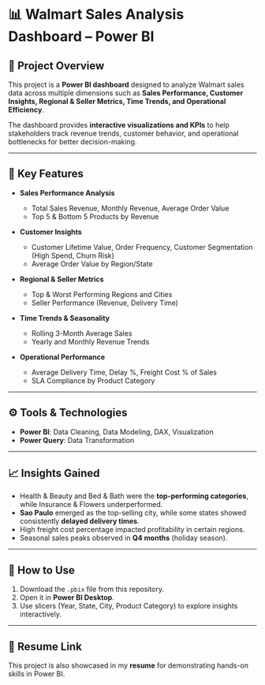 # 📊 Walmart Sales Analysis Dashboard – Power BI  

## 📌 Project Overview  
This project is a **Power BI dashboard** designed to analyze Walmart sales data across multiple dimensions such as **Sales Performance, Customer Insights, Regional & Seller Metrics, Time Trends, and Operational Efficiency**.  

The dashboard provides **interactive visualizations and KPIs** to help stakeholders track revenue trends, customer behavior, and operational bottlenecks for better decision-making.  

---

## 🎯 Key Features  
- **Sales Performance Analysis**  
  - Total Sales Revenue, Monthly Revenue, Average Order Value  
  - Top 5 & Bottom 5 Products by Revenue  

- **Customer Insights**  
  - Customer Lifetime Value, Order Frequency, Customer Segmentation (High Spend, Churn Risk)  
  - Average Order Value by Region/State  

- **Regional & Seller Metrics**  
  - Top & Worst Performing Regions and Cities  
  - Seller Performance (Revenue, Delivery Time)  

- **Time Trends & Seasonality**  
  - Rolling 3-Month Average Sales  
  - Yearly and Monthly Revenue Trends  

- **Operational Performance**  
  - Average Delivery Time, Delay %, Freight Cost % of Sales  
  - SLA Compliance by Product Category  

---

## ⚙️ Tools & Technologies  
- **Power BI**: Data Cleaning, Data Modeling, DAX, Visualization  
- **Power Query**: Data Transformation  

---

## 📈 Insights Gained  
- Health & Beauty and Bed & Bath were the **top-performing categories**, while Insurance & Flowers underperformed.  
- **Sao Paulo** emerged as the top-selling city, while some states showed consistently **delayed delivery times**.  
- High freight cost percentage impacted profitability in certain regions.  
- Seasonal sales peaks observed in **Q4 months** (holiday season).  

---

## 🚀 How to Use  
1. Download the `.pbix` file from this repository.  
2. Open it in **Power BI Desktop**.  
3. Use slicers (Year, State, City, Product Category) to explore insights interactively.  

---

## 🔗 Resume Link  
This project is also showcased in my **resume** for demonstrating hands-on skills in Power BI.  

